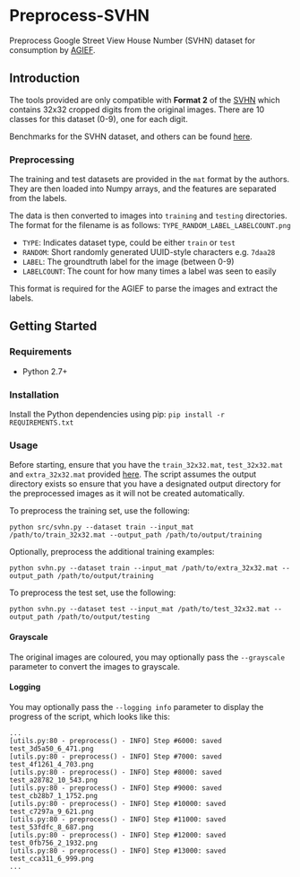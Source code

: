 # Preprocess-SVHN
Preprocess Google Street View House Number (SVHN) dataset for consumption by [AGIEF](https://github.com/ProjectAGI/agi).

## Introduction
The tools provided are only compatible with **Format 2** of the [SVHN](http://ufldl.stanford.edu/housenumbers/) which contains 32x32 cropped digits from the original images. There are 10 classes for this dataset (0-9), one for each digit.

Benchmarks for the SVHN dataset, and others can be found [here](https://rodrigob.github.io/are_we_there_yet/build/classification_datasets_results.html#5356484e).

### Preprocessing
The training and test datasets are provided in the `mat` format by the authors.
They are then loaded into Numpy arrays, and the features are separated from the labels.

The data is then converted to images into `training` and `testing` directories. The format
for the filename is as follows: `TYPE_RANDOM_LABEL_LABELCOUNT.png`

- `TYPE`: Indicates dataset type, could be either `train` or `test`
- `RANDOM`: Short randomly generated UUID-style characters e.g. `7daa28`
- `LABEL`: The groundtruth label for the image (between 0-9)
- `LABELCOUNT`: The count for how many times a label was seen to easily

This format is required for the AGIEF to parse the images and extract the labels.

## Getting Started

### Requirements
- Python 2.7+

### Installation

Install the Python dependencies using pip: `pip install -r REQUIREMENTS.txt`

### Usage

Before starting, ensure that you have the `train_32x32.mat`, `test_32x32.mat` and `extra_32x32.mat` provided [here](http://ufldl.stanford.edu/housenumbers/). The script assumes the output directory exists so ensure that you have a designated output directory for the preprocessed images as it will not be created automatically.

To preprocess the training set, use the following:

`python src/svhn.py --dataset train --input_mat /path/to/train_32x32.mat --output_path /path/to/output/training`

Optionally, preprocess the additional training examples:

`python svhn.py --dataset train --input_mat /path/to/extra_32x32.mat --output_path /path/to/output/training`

To preprocess the test set, use the following:

`python svhn.py --dataset test --input_mat /path/to/test_32x32.mat --output_path /path/to/output/testing`

#### Grayscale

The original images are coloured, you may optionally pass the `--grayscale` parameter to convert the images to grayscale.

#### Logging

You may optionally pass the `--logging info` parameter to display the progress of the script, which looks like this:

```
...
[utils.py:80 - preprocess() - INFO] Step #6000: saved test_3d5a50_6_471.png
[utils.py:80 - preprocess() - INFO] Step #7000: saved test_4f1261_4_703.png
[utils.py:80 - preprocess() - INFO] Step #8000: saved test_a28782_10_543.png
[utils.py:80 - preprocess() - INFO] Step #9000: saved test_cb28b7_1_1752.png
[utils.py:80 - preprocess() - INFO] Step #10000: saved test_c7297a_9_621.png
[utils.py:80 - preprocess() - INFO] Step #11000: saved test_53fdfc_8_687.png
[utils.py:80 - preprocess() - INFO] Step #12000: saved test_0fb756_2_1932.png
[utils.py:80 - preprocess() - INFO] Step #13000: saved test_cca311_6_999.png
...
```
